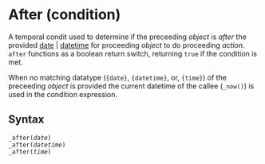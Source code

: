 # After (condition)
A temporal condit used to determine if the preceeding *object* is _after_ the provided [date](/abstract/dt/date.md) \| [datetime](/abstract/dt/datetime.md) for proceeding *object* to do proceeding *action*. `after` functions as a boolean return switch, returning `true` if the condition is met.

When no matching datatype (`{date}`, `{datetime}`, or, `{time}`) of the preceeding *object* is provided the current datetime of the callee (`_now()`) is used in the condition expression.

## Syntax

`_after(`*`date`*`)`<br>
`_after(`*`datetime`*`)`<bR>
`_after(`*`time`*`)`